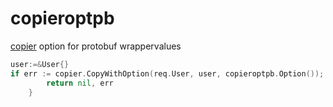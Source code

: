 # copieroptpb
[copier](https://github.com/jinzhu/copier) option for protobuf wrappervalues
```go
user:=&User{}
if err := copier.CopyWithOption(req.User, user, copieroptpb.Option()); err != nil {
		return nil, err
	}
```
